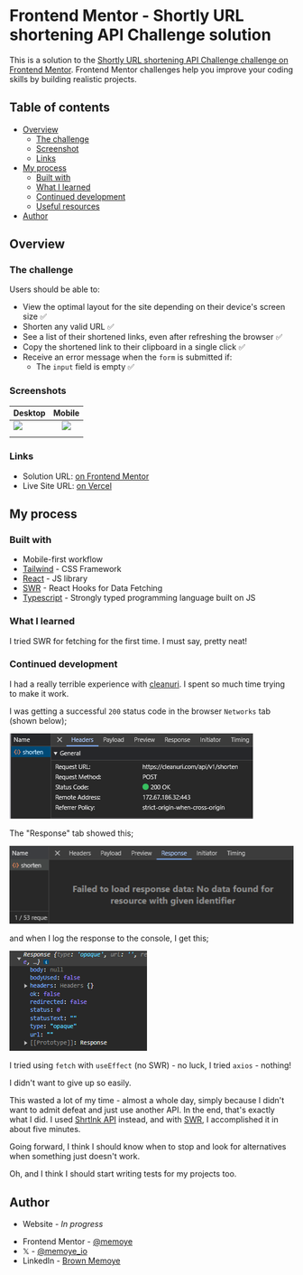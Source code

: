 # Frontend Mentor - Shortly URL shortening API Challenge solution

This is a solution to the [Shortly URL shortening API Challenge challenge on Frontend Mentor](https://www.frontendmentor.io/challenges/url-shortening-api-landing-page-2ce3ob-G). Frontend Mentor challenges help you improve your coding skills by building realistic projects.

## Table of contents

- [Overview](#overview)
  - [The challenge](#the-challenge)
  - [Screenshot](#screenshot)
  - [Links](#links)
- [My process](#my-process)
  - [Built with](#built-with)
  - [What I learned](#what-i-learned)
  - [Continued development](#continued-development)
  - [Useful resources](#useful-resources)
- [Author](#author)

## Overview

### The challenge

Users should be able to:

- View the optimal layout for the site depending on their device's screen size ✅
- Shorten any valid URL ✅
- See a list of their shortened links, even after refreshing the browser ✅
- Copy the shortened link to their clipboard in a single click ✅
- Receive an error message when the `form` is submitted if:
  - The `input` field is empty ✅

### Screenshots

| Desktop                                         |                     Mobile                     |
| ----------------------------------------------- | :--------------------------------------------: |
| ![](./_starter_files/solution/desktop-demo.gif) | ![](./_starter_files/solution/mobile-demo.gif) |
|                                                 |                                                |

### Links

- Solution URL: [on Frontend Mentor](https://www.frontendmentor.io/solutions/url-shortening-api-landing-page-BSt5i3Bc7M)
- Live Site URL: [on Vercel](https://url-shortening-iota-eight.vercel.app/)

## My process

### Built with

- Mobile-first workflow
- [Tailwind](https://tailwindcss.com/) - CSS Framework
- [React](https://reactjs.org/) - JS library
- [SWR](https://swr.vercel.app/) - React Hooks for Data Fetching
- [Typescript](https://www.typescriptlang.org/) - Strongly typed programming language built on JS

### What I learned

I tried SWR for fetching for the first time. I must say, pretty neat!

### Continued development

I had a really terrible experience with [cleanuri](https://cleanuri.com/docs). I spent so much time trying to make it work.

I was getting a successful `200` status code in the browser `Networks` tab (shown below);

![](./_starter_files/solution/cleanuri-headers.png)

The "Response" tab showed this;

![](./_starter_files/solution/cleanuri-response_network.png)

and when I log the response to the console, I get this;

![](./_starter_files/solution/cleanuri-response_console.png)

I tried using `fetch` with `useEffect` (no SWR) - no luck, I tried `axios` - nothing!

I didn't want to give up so easily.

This wasted a lot of my time - almost a whole day, simply because I didn't want to admit defeat and just use another API. In the end, that's exactly what I did. I used [Shrtlnk API](https://shrtlnk.dev/developer) instead, and with [SWR](https://swr.vercel.app/), I accomplished it in about five minutes.

Going forward, I think I should know when to stop and look for alternatives when something just doesn't work.

Oh, and I think I should start writing tests for my projects too.

## Author

- Website - _In progress_
<!-- [Brown Memoye](#) Website in progress -->
- Frontend Mentor - [@memoye](https://www.frontendmentor.io/profile/memoye)
- 𝕏 - [@memoye_io](https://www.x.com/memoye_io)
- LinkedIn - [Brown Memoye](https://www.linkedin.com/in/b-me)
